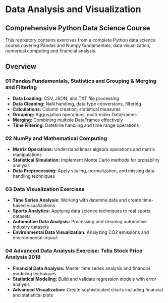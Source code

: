 # Data Analysis and Visualization

## Comprehensive Python Data Science Course

This repository contains exercises from a complete Python data science course covering Pandas and Numpy fundamentals, data visualization, numerical computing and financial analysis.

## Overview

### 01 Pandas Fundamentals, Statistics and Grouping & Merging and Filtering

- **Data Loading:** CSV, JSON, and TXT file processing
- **Data Cleaning:** NaN handling, data type conversions, filtering
- **Calculations:** Column creation, statistical measures
- **Grouping:** Aggregation operations, multi-index DataFrames
- **Merging:** Combining multiple DataFrames effectively
- **Time Filtering:** Datetime handling and time range operations

### 02 NumPy and Mathematical Computing

- **Matrix Operations:** Understand linear algebra operations and matrix manipulations
- **Statistical Simulation:** Implement Monte Carlo methods for probability analysis
- **Data Preprocessing:** Apply scaling, normalization, and missing data handling techniques

### 03 Data Visualization Exercises

- **Time Series Analysis:** Working with datetime data and create time-based visualizations
- **Sports Analytics:** Applying data science techniques to real sports datasets
- **Automotive Data Analysis:** Processing and cleaning automotive industry datasets
- **Environmental Data Visualization:** Analyzing CO2 emissions and environmental impact

### 04 Advanced Data Analysis Exercise: Telia Stock Price Analysis 2018

- **Financial Data Analysis:** Master time series analysis and financial modeling techniques
- **Statistical Modeling:** Build and validate regression models with error analysis
- **Advanced Visualization:** Create sophisticated charts including financial and statistical plots
